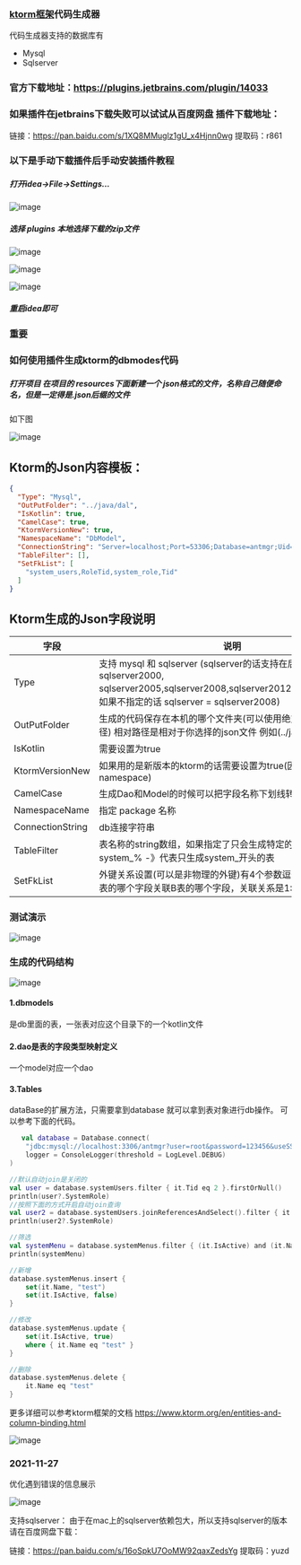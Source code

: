 ### [ktorm框架](https://github.com/vincentlauvlwj/Ktorm)代码生成器

代码生成器支持的数据库有

- Mysql
- Sqlserver

### 官方下载地址：https://plugins.jetbrains.com/plugin/14033

### 如果插件在jetbrains下载失败可以试试从百度网盘 插件下载地址：

链接：https://pan.baidu.com/s/1XQ8MMuglz1gU_x4Hjnn0wg
提取码：r861

### 以下是手动下载插件后手动安装插件教程

##### 打开idea->File->Settings...

![image](https://images4.c-ctrip.com/target/zb0n1e000001fr6eq9640.png)

##### 选择 plugins 本地选择下载的zip文件

![image](https://images4.c-ctrip.com/target/zb0p1e000001fr92h36F3.png)

![image](https://images4.c-ctrip.com/target/zb021e000001fz753AD11.png)

![image](https://images4.c-ctrip.com/target/zb0b1e000001fuiaiE9BF.png)

##### 重启idea即可

### 重要

### 如何使用插件生成ktorm的dbmodes代码

##### 打开项目 在项目的 resources下面新建一个 json格式的文件，名称自己随便命名，但是一定得是.json后缀的文件

如下图

![image](https://images4.c-ctrip.com/target/zb091e000001fuiuv5945.png)

## Ktorm的Json内容模板：

```json
{
  "Type": "Mysql",
  "OutPutFolder": "../java/dal",
  "IsKotlin": true,
  "CamelCase": true,
  "KtormVersionNew": true,
  "NamespaceName": "DbModel",
  "ConnectionString": "Server=localhost;Port=53306;Database=antmgr;Uid=root;Pwd=123456;charset=utf8;SslMode=none",
  "TableFilter": [],
  "SetFkList": [
    "system_users,RoleTid,system_role,Tid"
  ]
}
```

## Ktorm生成的Json字段说明

字段 | 说明
---|---
Type | 支持 mysql 和 sqlserver (sqlserver的话支持在后面指定版本号：sqlserver2000, sqlserver2005,sqlserver2008,sqlserver2012,sqlserver2017，如果不指定的话 sqlserver = sqlserver2008)
OutPutFolder| 生成的代码保存在本机的哪个文件夹(可以使用绝对路径和相对路径) 相对路径是相对于你选择的json文件 例如(../java)
IsKotlin| 需要设置为true
KtormVersionNew| 如果用的是新版本的ktorm的话需要设置为true(因为ktorm更改了namespace)
CamelCase| 生成Dao和Model的时候可以把字段名称下划线转驼峰
NamespaceName| 指定 package 名称
ConnectionString| db连接字符串
TableFilter| 表名称的string数组，如果指定了只会生成特定的表的代码 ， system_% -》代表只生成system_开头的表
SetFkList| 外键关系设置(可以是非物理的外键)有4个参数逗号隔开分别是，A表的哪个字段关联B表的哪个字段，关联关系是1:1

### 测试演示

![image](https://images4.c-ctrip.com/target/zb0w1e000001fy5pm2190.gif)

### 生成的代码结构

![image](https://images4.c-ctrip.com/target/0zb4f120008c5nmub791E.png)

#### 1.dbmodels

是db里面的表，一张表对应这个目录下的一个kotlin文件

#### 2.dao是表的字段类型映射定义

一个model对应一个dao

#### 3.Tables

dataBase的扩展方法，只需要拿到database 就可以拿到表对象进行db操作。 可以参考下面的代码。

```kotlin
   val database = Database.connect(
    "jdbc:mysql://localhost:3306/antmgr?user=root&password=123456&useSSL=false",
    logger = ConsoleLogger(threshold = LogLevel.DEBUG)
)

//默认自动join是关闭的
val user = database.systemUsers.filter { it.Tid eq 2 }.firstOrNull()
println(user?.SystemRole)
//按照下面的方式开启自动join查询
val user2 = database.systemUsers.joinReferencesAndSelect().filter { it.Tid eq 2 }.firstOrNull()
println(user2?.SystemRole)

//筛选
val systemMenu = database.systemMenus.filter { (it.IsActive) and (it.Name eq "yuzd") }.firstOrNull()
println(systemMenu)

//新增
database.systemMenus.insert {
    set(it.Name, "test")
    set(it.IsActive, false)
}

//修改
database.systemMenus.update {
    set(it.IsActive, true)
    where { it.Name eq "test" }
}

//删除
database.systemMenus.delete {
    it.Name eq "test"
}

```

更多详细可以参考ktorm框架的文档
https://www.ktorm.org/en/entities-and-column-binding.html

![image](https://images4.c-ctrip.com/target/0zb5d120008od7nor3A7E.png)

### 2021-11-27
优化遇到错误的信息展示

![image](https://dimg04.c-ctrip.com/images/0v54712000958okfs31A2.png)

支持sqlserver：
由于在mac上的sqlserver依赖包大，所以支持sqlserver的版本请在百度网盘下载：

链接：https://pan.baidu.com/s/16oSpkU7OoMW92qaxZedsYg 
提取码：yuzd 
